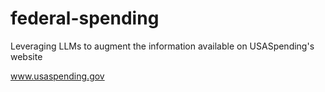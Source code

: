 # federal-spending
Leveraging LLMs to augment the information available on USASpending's website


www.usaspending.gov
